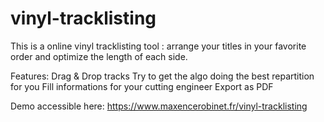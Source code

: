 # vinyl-tracklisting

This is a online vinyl tracklisting tool : arrange your titles in your favorite order and optimize the length of each side.

Features: 
Drag & Drop tracks
Try to get the algo doing the best repartition for you
Fill informations for your cutting engineer
Export as PDF

Demo accessible here: https://www.maxencerobinet.fr/vinyl-tracklisting